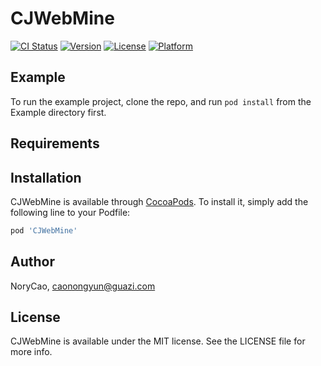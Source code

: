 # CJWebMine

[![CI Status](https://img.shields.io/travis/NoryCao/CJWebMine.svg?style=flat)](https://travis-ci.org/NoryCao/CJWebMine)
[![Version](https://img.shields.io/cocoapods/v/CJWebMine.svg?style=flat)](https://cocoapods.org/pods/CJWebMine)
[![License](https://img.shields.io/cocoapods/l/CJWebMine.svg?style=flat)](https://cocoapods.org/pods/CJWebMine)
[![Platform](https://img.shields.io/cocoapods/p/CJWebMine.svg?style=flat)](https://cocoapods.org/pods/CJWebMine)

## Example

To run the example project, clone the repo, and run `pod install` from the Example directory first.

## Requirements

## Installation

CJWebMine is available through [CocoaPods](https://cocoapods.org). To install
it, simply add the following line to your Podfile:

```ruby
pod 'CJWebMine'
```

## Author

NoryCao, caonongyun@guazi.com

## License

CJWebMine is available under the MIT license. See the LICENSE file for more info.
